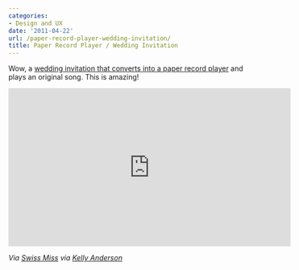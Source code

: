 ```yaml
---
categories:
- Design and UX
date: '2011-04-22'
url: /paper-record-player-wedding-invitation/
title: Paper Record Player / Wedding Invitation
---
```


Wow, a <a href="http://vimeo.com/22306468">wedding invitation that converts into a paper record player</a> and plays an original song. This is amazing!

<p align="center"><iframe src="https://player.vimeo.com/video/22306468" width="560" height="315" frameborder="0"></iframe></p>

<em>Via <a href="http://www.swiss-miss.com/2011/04/a-paper-record-player.html">Swiss Miss</a> via <a href="http://kellianderson.com/blog/2011/04/a-paper-record-player/">Kelly Anderson</a></em>